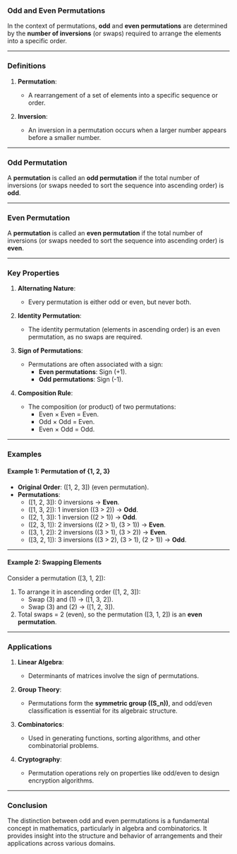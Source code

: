 ### **Odd and Even Permutations**

In the context of permutations, **odd** and **even permutations** are determined by the **number of inversions** (or swaps) required to arrange the elements into a specific order.

---

### **Definitions**

1. **Permutation**:
   - A rearrangement of a set of elements into a specific sequence or order.

2. **Inversion**:
   - An inversion in a permutation occurs when a larger number appears before a smaller number.

---

### **Odd Permutation**

A **permutation** is called an **odd permutation** if the total number of inversions (or swaps needed to sort the sequence into ascending order) is **odd**.

---

### **Even Permutation**

A **permutation** is called an **even permutation** if the total number of inversions (or swaps needed to sort the sequence into ascending order) is **even**.

---

### **Key Properties**

1. **Alternating Nature**:
   - Every permutation is either odd or even, but never both.

2. **Identity Permutation**:
   - The identity permutation (elements in ascending order) is an even permutation, as no swaps are required.

3. **Sign of Permutations**:
   - Permutations are often associated with a sign:
     - **Even permutations**: Sign \(+1\).
     - **Odd permutations**: Sign \(-1\).

4. **Composition Rule**:
   - The composition (or product) of two permutations:
     - Even × Even = Even.
     - Odd × Odd = Even.
     - Even × Odd = Odd.

---

### **Examples**

#### **Example 1: Permutation of {1, 2, 3}**

- **Original Order**: \([1, 2, 3]\) (even permutation).
- **Permutations**:
  - \([1, 2, 3]\): 0 inversions → **Even**.
  - \([1, 3, 2]\): 1 inversion (\(3 > 2\)) → **Odd**.
  - \([2, 1, 3]\): 1 inversion (\(2 > 1\)) → **Odd**.
  - \([2, 3, 1]\): 2 inversions (\(2 > 1\), \(3 > 1\)) → **Even**.
  - \([3, 1, 2]\): 2 inversions (\(3 > 1\), \(3 > 2\)) → **Even**.
  - \([3, 2, 1]\): 3 inversions (\(3 > 2\), \(3 > 1\), \(2 > 1\)) → **Odd**.

---

#### **Example 2: Swapping Elements**

Consider a permutation \([3, 1, 2]\):
1. To arrange it in ascending order \([1, 2, 3]\):
   - Swap \(3\) and \(1\) → \([1, 3, 2]\).
   - Swap \(3\) and \(2\) → \([1, 2, 3]\).
2. Total swaps = 2 (even), so the permutation \([3, 1, 2]\) is an **even permutation**.

---

### **Applications**

1. **Linear Algebra**:
   - Determinants of matrices involve the sign of permutations.

2. **Group Theory**:
   - Permutations form the **symmetric group (\(S_n\))**, and odd/even classification is essential for its algebraic structure.

3. **Combinatorics**:
   - Used in generating functions, sorting algorithms, and other combinatorial problems.

4. **Cryptography**:
   - Permutation operations rely on properties like odd/even to design encryption algorithms.

---

### **Conclusion**

The distinction between odd and even permutations is a fundamental concept in mathematics, particularly in algebra and combinatorics. It provides insight into the structure and behavior of arrangements and their applications across various domains.
